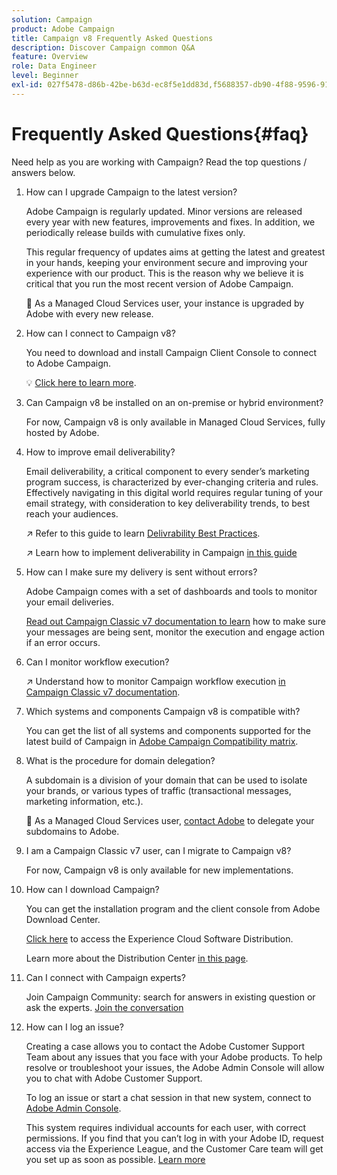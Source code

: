 ```yaml
---
solution: Campaign
product: Adobe Campaign
title: Campaign v8 Frequently Asked Questions
description: Discover Campaign common Q&A
feature: Overview
role: Data Engineer
level: Beginner
exl-id: 027f5478-d86b-42be-b63d-ec8f5e1dd83d,f5688357-db90-4f88-9596-91e9d0a20d75
---
```

# Frequently Asked Questions{#faq}

Need help as you are working with Campaign? Read the top questions / answers below.

1. How can I upgrade Campaign to the latest version?

    Adobe Campaign is regularly updated. Minor versions are released every year with new features, improvements and fixes. In addition, we periodically release builds with cumulative fixes only.

    This regular frequency of updates aims at getting the latest and greatest in your hands, keeping your environment secure and improving your experience with our product. This is the reason why we believe it is critical that you run the most recent version of Adobe Campaign. 

    :speech_balloon: As a Managed Cloud Services user, your instance is upgraded by Adobe with every new release. 

1. How can I connect to Campaign v8?

    You need to download and install Campaign Client Console to connect to Adobe Campaign.

    :bulb: [Click here to learn more](connect.md).

1. Can Campaign v8 be installed on an on-premise or hybrid environment?

    For now, Campaign v8 is only available in Managed Cloud Services, fully hosted by Adobe.

1. How to improve email deliverability? 

    Email deliverability, a critical component to every sender’s marketing program success, is characterized by ever-changing criteria and rules. Effectively navigating in this digital world requires regular tuning of your email strategy, with consideration to key deliverability trends, to best reach your audiences.

    :arrow_upper_right: Refer to this guide to learn [Delivrability Best Practices](https://experienceleague.adobe.com/docs/deliverability-learn/deliverability-best-practice-guide/introduction.html).

    :arrow_upper_right: Learn how to implement deliverability in Campaign [in this guide](https://experienceleague.adobe.com/docs/deliverability-learn/deliverability-best-practice-guide/additional-resources/general-resources.html)

1. How can I make sure my delivery is sent without errors?

    Adobe Campaign comes with a set of dashboards and tools to monitor your email deliveries.

    [Read out Campaign Classic v7 documentation to learn](https://experienceleague.adobe.com/docs/campaign-classic/using/sending-messages/monitoring-deliveries/about-delivery-monitoring.html) how to make sure your messages are being sent, monitor the execution and engage action if an error occurs.
    
1. Can I monitor workflow execution?

    :arrow_upper_right: Understand how to monitor Campaign workflow execution [in Campaign Classic v7 documentation](https://experienceleague.adobe.com/docs/campaign-classic/using/automating-with-workflows/executing-a-workflow/starting-a-workflow.html).

1. Which systems and components Campaign v8 is compatible with? 

    You can get the list of all systems and components supported for the latest build of Campaign in [Adobe Campaign Compatibility matrix](compatibility-matrix.md).

1. What is the procedure for domain delegation?

    A subdomain is a division of your domain that can be used to isolate your brands, or various types of traffic (transactional messages, marketing information, etc.).
    
    :speech_balloon: As a Managed Cloud Services user, [contact Adobe](../start/campaign-faq.md#support) to delegate your subdomains to Adobe.

1. I am a Campaign Classic v7 user, can I migrate to Campaign v8?

    For now, Campaign v8 is only available for new implementations.



1. How can I download Campaign?

    You can get the installation program and the client console from Adobe Download Center.
    
    [Click here](https://experience.adobe.com/#/downloads/content/software-distributicampaign.html) to access the Experience Cloud Software Distribution.
    
    Learn more about the Distribution Center [in this page](https://experienceleague.adobe.com/docs/experience-cloud/software-distribution/home.html).

1.  Can I connect with Campaign experts?

    Join Campaign Community: search for answers in existing question or ask the experts. [Join the conversation](https://experienceleaguecommunities.adobe.com/?profile.language=en)


1. How can I log an issue?

    Creating a case allows you to contact the Adobe Customer Support Team about any issues that you face with your Adobe products. To help resolve or troubleshoot your issues, the Adobe Admin Console will allow you to chat with Adobe Customer Support.

    To log an issue or start a chat session in that new system, connect to [Adobe Admin Console](https://adminConsole.adobe.com/overview). 

    This system requires individual accounts for each user, with correct permissions. If you find that you can’t log in with your Adobe ID, request access via the Experience League, and the Customer Care team will get you set up as soon as possible. [Learn more](https://helpx.adobe.com/enterprise/admin-guide.html/enterprise/using/support-for-experience-cloud.ug.html) 
